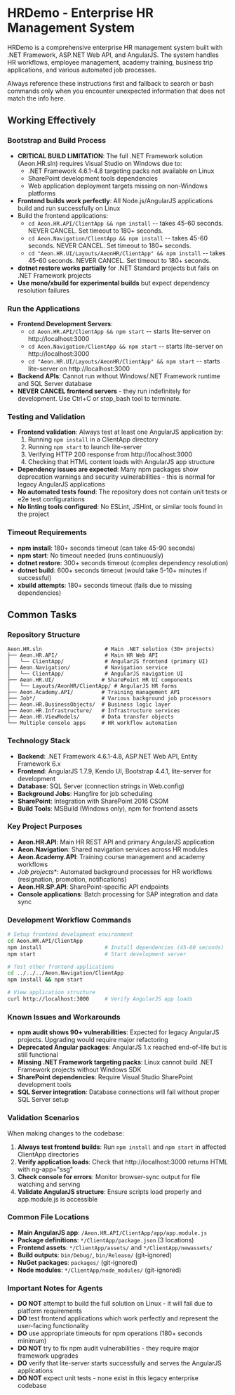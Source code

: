 # HRDemo - Enterprise HR Management System

HRDemo is a comprehensive enterprise HR management system built with .NET Framework, ASP.NET Web API, and AngularJS. The system handles HR workflows, employee management, academy training, business trip applications, and various automated job processes.

Always reference these instructions first and fallback to search or bash commands only when you encounter unexpected information that does not match the info here.

## Working Effectively

### Bootstrap and Build Process
- **CRITICAL BUILD LIMITATION**: The full .NET Framework solution (Aeon.HR.sln) requires Visual Studio on Windows due to:
  - .NET Framework 4.6.1-4.8 targeting packs not available on Linux
  - SharePoint development tools dependencies
  - Web application deployment targets missing on non-Windows platforms
- **Frontend builds work perfectly**: All Node.js/AngularJS applications build and run successfully on Linux
- Build the frontend applications:
  - `cd Aeon.HR.API/ClientApp && npm install` -- takes 45-60 seconds. NEVER CANCEL. Set timeout to 180+ seconds.
  - `cd Aeon.Navigation/ClientApp && npm install` -- takes 45-60 seconds. NEVER CANCEL. Set timeout to 180+ seconds.
  - `cd "Aeon.HR.UI/Layouts/AeonHR/ClientApp" && npm install` -- takes 45-60 seconds. NEVER CANCEL. Set timeout to 180+ seconds.
- **dotnet restore works partially** for .NET Standard projects but fails on .NET Framework projects
- **Use mono/xbuild for experimental builds** but expect dependency resolution failures

### Run the Applications
- **Frontend Development Servers**:
  - `cd Aeon.HR.API/ClientApp && npm start` -- starts lite-server on http://localhost:3000
  - `cd Aeon.Navigation/ClientApp && npm start` -- starts lite-server on http://localhost:3000
  - `cd "Aeon.HR.UI/Layouts/AeonHR/ClientApp" && npm start` -- starts lite-server on http://localhost:3000
- **Backend APIs**: Cannot run without Windows/.NET Framework runtime and SQL Server database
- **NEVER CANCEL frontend servers** - they run indefinitely for development. Use Ctrl+C or stop_bash tool to terminate.

### Testing and Validation
- **Frontend validation**: Always test at least one AngularJS application by:
  1. Running `npm install` in a ClientApp directory
  2. Running `npm start` to launch lite-server
  3. Verifying HTTP 200 response from http://localhost:3000
  4. Checking that HTML content loads with AngularJS app structure
- **Dependency issues are expected**: Many npm packages show deprecation warnings and security vulnerabilities - this is normal for legacy AngularJS applications
- **No automated tests found**: The repository does not contain unit tests or e2e test configurations
- **No linting tools configured**: No ESLint, JSHint, or similar tools found in the project

### Timeout Requirements
- **npm install**: 180+ seconds timeout (can take 45-90 seconds)
- **npm start**: No timeout needed (runs continuously)
- **dotnet restore**: 300+ seconds timeout (complex dependency resolution)
- **dotnet build**: 600+ seconds timeout (would take 5-10+ minutes if successful)
- **xbuild attempts**: 180+ seconds timeout (fails due to missing dependencies)

## Common Tasks

### Repository Structure
```
Aeon.HR.sln                    # Main .NET solution (30+ projects)
├── Aeon.HR.API/               # Main HR Web API
│   └── ClientApp/             # AngularJS frontend (primary UI)
├── Aeon.Navigation/           # Navigation service
│   └── ClientApp/             # AngularJS navigation UI
├── Aeon.HR.UI/               # SharePoint HR UI components
│   └── Layouts/AeonHR/ClientApp/ # AngularJS HR forms
├── Aeon.Academy.API/         # Training management API
├── Job*/                     # Various background job processors
├── Aeon.HR.BusinessObjects/  # Business logic layer
├── Aeon.HR.Infrastructure/   # Infrastructure services
├── Aeon.HR.ViewModels/       # Data transfer objects
└── Multiple console apps     # HR workflow automation
```

### Technology Stack
- **Backend**: .NET Framework 4.6.1-4.8, ASP.NET Web API, Entity Framework 6.x
- **Frontend**: AngularJS 1.7.9, Kendo UI, Bootstrap 4.4.1, lite-server for development
- **Database**: SQL Server (connection strings in Web.config)
- **Background Jobs**: Hangfire for job scheduling
- **SharePoint**: Integration with SharePoint 2016 CSOM
- **Build Tools**: MSBuild (Windows only), npm for frontend assets

### Key Project Purposes
- **Aeon.HR.API**: Main HR REST API and primary AngularJS application
- **Aeon.Navigation**: Shared navigation services across HR modules
- **Aeon.Academy.API**: Training course management and academy workflows
- **Job* projects**: Automated background processes for HR workflows (resignation, promotion, notifications)
- **Aeon.HR.SP.API**: SharePoint-specific API endpoints
- **Console applications**: Batch processing for SAP integration and data sync

### Development Workflow Commands
```bash
# Setup frontend development environment
cd Aeon.HR.API/ClientApp
npm install                    # Install dependencies (45-60 seconds)
npm start                      # Start development server

# Test other frontend applications
cd ../../../Aeon.Navigation/ClientApp
npm install && npm start

# View application structure
curl http://localhost:3000     # Verify AngularJS app loads
```

### Known Issues and Workarounds
- **npm audit shows 90+ vulnerabilities**: Expected for legacy AngularJS projects. Upgrading would require major refactoring
- **Deprecated Angular packages**: AngularJS 1.x reached end-of-life but is still functional
- **Missing .NET Framework targeting packs**: Linux cannot build .NET Framework projects without Windows SDK
- **SharePoint dependencies**: Require Visual Studio SharePoint development tools
- **SQL Server integration**: Database connections will fail without proper SQL Server setup

### Validation Scenarios
When making changes to the codebase:
1. **Always test frontend builds**: Run `npm install` and `npm start` in affected ClientApp directories
2. **Verify application loads**: Check that http://localhost:3000 returns HTML with ng-app="ssg" 
3. **Check console for errors**: Monitor browser-sync output for file watching and serving
4. **Validate AngularJS structure**: Ensure scripts load properly and app.module.js is accessible

### Common File Locations
- **Main AngularJS app**: `/Aeon.HR.API/ClientApp/app/app.module.js`
- **Package definitions**: `*/ClientApp/package.json` (3 locations)
- **Frontend assets**: `*/ClientApp/assets/` and `*/ClientApp/newassets/`
- **Build outputs**: `bin/Debug/`, `bin/Release/` (git-ignored)
- **NuGet packages**: `packages/` (git-ignored)
- **Node modules**: `*/ClientApp/node_modules/` (git-ignored)

### Important Notes for Agents
- **DO NOT** attempt to build the full solution on Linux - it will fail due to platform requirements
- **DO** test frontend applications which work perfectly and represent the user-facing functionality
- **DO** use appropriate timeouts for npm operations (180+ seconds minimum)
- **DO NOT** try to fix npm audit vulnerabilities - they require major framework upgrades
- **DO** verify that lite-server starts successfully and serves the AngularJS applications
- **DO NOT** expect unit tests - none exist in this legacy enterprise codebase